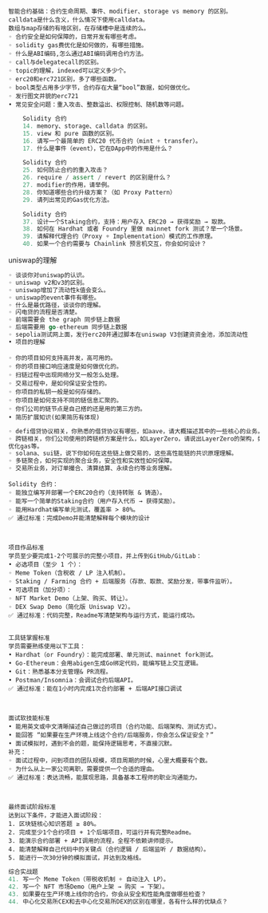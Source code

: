 


    智能合约基础：合约⽣命周期、事件、modifier、storage vs memory 的区别。
    calldata是什么含义，什么情况下使用calldata。
    数组与map存储的有啥区别，在存储槽中是连续的么。
    ◦ 合约安全是如何保障的，⽇常开发有哪些考虑。
    ◦ solidity gas费优化是如何做的，有哪些措施。
    ◦ 什么是ABI编码,怎么通过ABI编码调⽤合约⽅法。
    ◦ call与delegatecall的区别。
    ◦ topic的理解，indexed可以定义多少个。
    ◦ erc20和erc721区别，多了哪些函数。
    ◦ bool类型占⽤多少字节，合约存在⼤量“bool”数据，如何做优化。
    ◦ 发行图文并貌的erc721
    • 常见安全问题：重入攻击、整数溢出、权限控制、随机数等问题。




```cpp
    Solidity 合约
    14. memory、storage、calldata 的区别。
    15. view 和 pure 函数的区别。
    16. 请写⼀个最简单的 ERC20 代币合约（mint + transfer）。
    17. 什么是事件（event），它在DApp中的作⽤是什么？

    Solidity 合约
    25. 如何防⽌合约的重⼊攻击？
    26. require / assert / revert 的区别是什么？
    27. modifier的作⽤，请举例。
    28. 你知道哪些合约升级方案？（如 Proxy Pattern）
    29. 请列出常见的Gas优化方法。

    Solidity 合约
    37. 设计一个Staking合约，支持：用户存入 ERC20 → 获得奖励 → 取款。
    38. 如何在 Hardhat 或者 Foundry 里做 mainnet fork 测试？举一个场景。
    39. 请解释代理合约（Proxy + Implementation）模式的工作原理。
    40. 如果一个合约需要与 Chainlink 预言机交互，你会如何设计？
```



uniswap的理解


```go
◦ 谈谈你对uniswap的认识。
◦ uniswap v2和v3的区别。
◦ uniswap增加了流动性k值会变么。
◦ uniswap的event事件有哪些。
◦ 什么是最优路径，谈谈你的理解。
◦ 闪电贷的流程是否清楚。
◦ 前端需要会 the graph 同步链上数据
◦ 后端需要⽤ go-ethereum 同步链上数据
◦ sepolia测试网上面，发行erc20并通过脚本在uniswap V3创建资资金池，添加流动性
• 项目的理解
```


    ◦ 你的项⽬如何⽀持⾼并发，⾼可⽤的。
    ◦ 你的项⽬接⼝响应速度是如何做优化的。
    ◦ 扫链过程中出现⽹络分叉⼀般怎么处理。
    ◦ 交易过程中，是如何保证安全性的。
    ◦ 你项⽬的私钥⼀般是如何存储的。
    ◦ 你项⽬是如何⽀持不同的链信息汇聚的。
    ◦ 你们公司的链节点是⾃⼰搭的还是⽤的第三⽅的。
    • 简历扩展知识(如果简历有体现)


```go
◦ defi借贷协议相关，你熟悉的借贷协议有哪些，如aave，请⼤概描述其中的⼀些核⼼的业务。
◦ 跨链相关，你们公司使⽤的跨链桥⽅案是什么，如LayerZero，请说出LayerZero的架构，如何
优化gas等。
◦ solana、sui链，说下你如何在这些链上做交易的，这些⾼性能链的共识原理理解。
◦ 多链聚合，如何实现的聚合业务，安全性和实效性如何保障。
◦ 交易所业务，对订单撮合、清算结算、永续合约等业务理解。
```


    Solidity 合约：
    ◦ 能独立编写并部署一个ERC20合约（支持转账 & 铸造）。
    ◦ 能写一个简单的Staking合约（用户存入代币 → 获得奖励）。
    ◦ 能用Hardhat编写单元测试，覆盖率 > 80%。
    ✅ 通过标准：完成Demo并能清楚解释每个模块的设计
    
    
    
    项目作品标准
    学员至少要完成1-2个可展示的完整小项目，并上传到GitHub/GitLab：
    • 必选项目（至少 1 个）：
    ◦ Meme Token（含税收 / LP 注入机制）。
    ◦ Staking / Farming 合约 + 后端服务（存款、取款、奖励分发，带事件监听）。
    • 可选项目（加分项）：
    ◦ NFT Market Demo（上架、购买、转让）。
    ◦ DEX Swap Demo（简化版 Uniswap V2）。
    ✅ 通过标准：代码完整，Readme写清楚架构与运行方式，能运行成功。
    
    
    工具链掌握标准
    学员需要熟练使用以下工具：
    • Hardhat（or Foundry）：能完成部署、单元测试、mainnet fork测试。
    • Go-Ethereum：会用abigen生成Go绑定代码，能编写链上交互逻辑。
    • Git：熟悉基本分支管理& PR流程。
    • Postman/Insomnia：会调试合约后端API。
    ✅ 通过标准：能在1小时内完成1次合约部署 + 后端API接口调试
    
    
    
    面试软技能标准
    • 能用英文或中文清晰描述自己做过的项目（合约功能、后端架构、测试⽅式）。
    • 能回答 “如果要在⽣产环境上线这个合约/后端服务，你会怎么保证安全？”
    • ⾯试模拟时，遇到不会的题，能保持逻辑思考，不直接沉默。
    补充：
    ◦ 面试过程中，问到项目的团队规模，项目周期的时候，心里大概要有个数。
    ◦ 为什么从上一家公司离职，需要提供一个合适的理由。
    ✅ 通过标准：表达流畅，能展现思路，具备基本工程师的职业沟通能力。
    
    
    
    最终⾯试阶段标准
    达到以下条件，才能进入面试阶段：
    1. 区块链核⼼知识答题 ≥ 80%。
    2. 完成至少1个合约项目 + 1个后端项目，可运行并有完整Readme。
    3. 能演示合约部署 + API调⽤的流程，全程不依赖讲师提⽰。
    4. 能清楚解释自己代码中的关键点（合约逻辑 / 后端监听 / 数据结构）。
    5. 能进行一次30分钟的模拟⾯试，并达到及格线。
    




```go
综合实战题
41. 写一个 Meme Token（带税收机制 + 自动注入 LP）。
42. 写一个 NFT 市场Demo（用户上架 → 购买 → 下架）。
43. 如果要在生产环境上线你的合约，你会从安全和性能角度做哪些检查？
44. 中心化交易所CEX和去中心化交易所DEX的区别在哪里，各有什么样的优缺点？
```





